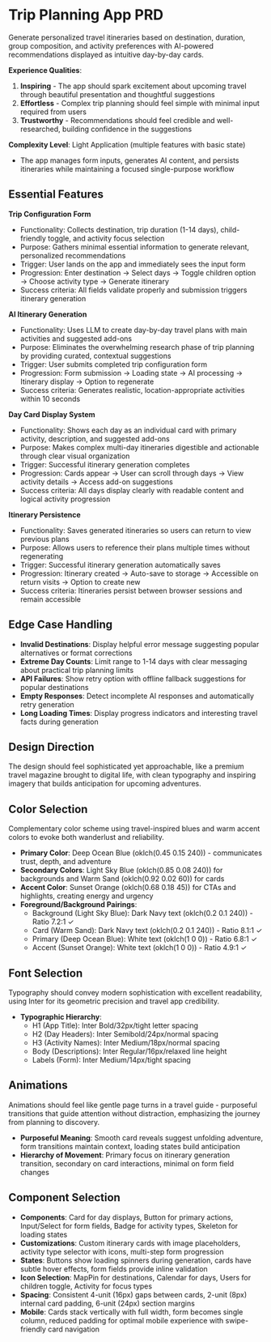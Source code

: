 # Trip Planning App PRD

Generate personalized travel itineraries based on destination, duration, group composition, and activity preferences with AI-powered recommendations displayed as intuitive day-by-day cards.

**Experience Qualities**:
1. **Inspiring** - The app should spark excitement about upcoming travel through beautiful presentation and thoughtful suggestions
2. **Effortless** - Complex trip planning should feel simple with minimal input required from users
3. **Trustworthy** - Recommendations should feel credible and well-researched, building confidence in the suggestions

**Complexity Level**: Light Application (multiple features with basic state)
- The app manages form inputs, generates AI content, and persists itineraries while maintaining a focused single-purpose workflow

## Essential Features

**Trip Configuration Form**
- Functionality: Collects destination, trip duration (1-14 days), child-friendly toggle, and activity focus selection
- Purpose: Gathers minimal essential information to generate relevant, personalized recommendations
- Trigger: User lands on the app and immediately sees the input form
- Progression: Enter destination → Select days → Toggle children option → Choose activity type → Generate itinerary
- Success criteria: All fields validate properly and submission triggers itinerary generation

**AI Itinerary Generation**
- Functionality: Uses LLM to create day-by-day travel plans with main activities and suggested add-ons
- Purpose: Eliminates the overwhelming research phase of trip planning by providing curated, contextual suggestions
- Trigger: User submits completed trip configuration form
- Progression: Form submission → Loading state → AI processing → Itinerary display → Option to regenerate
- Success criteria: Generates realistic, location-appropriate activities within 10 seconds

**Day Card Display System**
- Functionality: Shows each day as an individual card with primary activity, description, and suggested add-ons
- Purpose: Makes complex multi-day itineraries digestible and actionable through clear visual organization
- Trigger: Successful itinerary generation completes
- Progression: Cards appear → User can scroll through days → View activity details → Access add-on suggestions
- Success criteria: All days display clearly with readable content and logical activity progression

**Itinerary Persistence**
- Functionality: Saves generated itineraries so users can return to view previous plans
- Purpose: Allows users to reference their plans multiple times without regenerating
- Trigger: Successful itinerary generation automatically saves
- Progression: Itinerary created → Auto-save to storage → Accessible on return visits → Option to create new
- Success criteria: Itineraries persist between browser sessions and remain accessible

## Edge Case Handling

- **Invalid Destinations**: Display helpful error message suggesting popular alternatives or format corrections
- **Extreme Day Counts**: Limit range to 1-14 days with clear messaging about practical trip planning limits
- **API Failures**: Show retry option with offline fallback suggestions for popular destinations
- **Empty Responses**: Detect incomplete AI responses and automatically retry generation
- **Long Loading Times**: Display progress indicators and interesting travel facts during generation

## Design Direction

The design should feel sophisticated yet approachable, like a premium travel magazine brought to digital life, with clean typography and inspiring imagery that builds anticipation for upcoming adventures.

## Color Selection

Complementary color scheme using travel-inspired blues and warm accent colors to evoke both wanderlust and reliability.

- **Primary Color**: Deep Ocean Blue (oklch(0.45 0.15 240)) - communicates trust, depth, and adventure
- **Secondary Colors**: Light Sky Blue (oklch(0.85 0.08 240)) for backgrounds and Warm Sand (oklch(0.92 0.02 60)) for cards
- **Accent Color**: Sunset Orange (oklch(0.68 0.18 45)) for CTAs and highlights, creating energy and urgency
- **Foreground/Background Pairings**: 
  - Background (Light Sky Blue): Dark Navy text (oklch(0.2 0.1 240)) - Ratio 7.2:1 ✓
  - Card (Warm Sand): Dark Navy text (oklch(0.2 0.1 240)) - Ratio 8.1:1 ✓
  - Primary (Deep Ocean Blue): White text (oklch(1 0 0)) - Ratio 6.8:1 ✓
  - Accent (Sunset Orange): White text (oklch(1 0 0)) - Ratio 4.9:1 ✓

## Font Selection

Typography should convey modern sophistication with excellent readability, using Inter for its geometric precision and travel app credibility.

- **Typographic Hierarchy**: 
  - H1 (App Title): Inter Bold/32px/tight letter spacing
  - H2 (Day Headers): Inter Semibold/24px/normal spacing
  - H3 (Activity Names): Inter Medium/18px/normal spacing
  - Body (Descriptions): Inter Regular/16px/relaxed line height
  - Labels (Form): Inter Medium/14px/tight spacing

## Animations

Animations should feel like gentle page turns in a travel guide - purposeful transitions that guide attention without distraction, emphasizing the journey from planning to discovery.

- **Purposeful Meaning**: Smooth card reveals suggest unfolding adventure, form transitions maintain context, loading states build anticipation
- **Hierarchy of Movement**: Primary focus on itinerary generation transition, secondary on card interactions, minimal on form field changes

## Component Selection

- **Components**: Card for day displays, Button for primary actions, Input/Select for form fields, Badge for activity types, Skeleton for loading states
- **Customizations**: Custom itinerary cards with image placeholders, activity type selector with icons, multi-step form progression
- **States**: Buttons show loading spinners during generation, cards have subtle hover effects, form fields provide inline validation
- **Icon Selection**: MapPin for destinations, Calendar for days, Users for children toggle, Activity for focus types
- **Spacing**: Consistent 4-unit (16px) gaps between cards, 2-unit (8px) internal card padding, 6-unit (24px) section margins
- **Mobile**: Cards stack vertically with full width, form becomes single column, reduced padding for optimal mobile experience with swipe-friendly card navigation